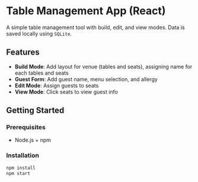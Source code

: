 # Table Management App (React)

A simple table management tool with build, edit, and view modes. Data is saved locally using `SQLite`.

## Features

- **Build Mode**: Add layout for venue (tables and seats), assigning name for each tables and seats
- **Guest Form**: Add guest name, menu selection, and allergy
- **Edit Mode**: Assign guests to seats
- **View Mode**: Click seats to view guest info

## Getting Started

### Prerequisites

- Node.js + npm

### Installation

```bash
npm install
npm start
